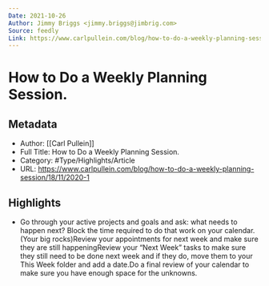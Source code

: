 ```yaml
---
Date: 2021-10-26
Author: Jimmy Briggs <jimmy.briggs@jimbrig.com>
Source: feedly
Link: https://www.carlpullein.com/blog/how-to-do-a-weekly-planning-session/18/11/2020-1
---
```

# How to Do a Weekly Planning Session.

## Metadata
- Author: [[Carl Pullein]]
- Full Title: How to Do a Weekly Planning Session.
- Category: #Type/Highlights/Article
- URL: https://www.carlpullein.com/blog/how-to-do-a-weekly-planning-session/18/11/2020-1

## Highlights
- Go through your active projects and goals and ask: what needs to happen next? Block the time required to do that work on your calendar. (Your big rocks)Review your appointments for next week and make sure they are still happeningReview your “Next Week” tasks to make sure they still need to be done next week and if they do, move them to your This Week folder and add a date.Do a final review of your calendar to make sure you have enough space for the unknowns.
